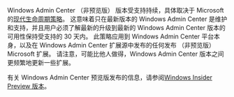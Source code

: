 Windows Admin Center （非预览版） 版本受支持持续，具体取决于 Microsoft 的[现代生命周期策略](https://support.microsoft.com/help/30881/modern-lifecycle-policy)。 这意味着只在最新版本的 Windows Admin Center 是维护和支持，并且用户必须了解最新的升级到最新的 Windows Admin Center 版本的可用性保持受支持的 30 天内。 此策略应用到 Windows Admin Center 平台本身，以及在 Windows Admin Center 扩展源中发布的任何发布 （非预览版） Microsoft 扩展。 请注意，可能比他人做得，Windows Admin Center 版本之间更频繁地更新一些扩展。

有关 Windows Admin Center 预览版发布的信息，请参阅[Windows Insider Preview 版本](https://www.microsoft.com/en-us/software-download/windowsinsiderpreviewserver)。